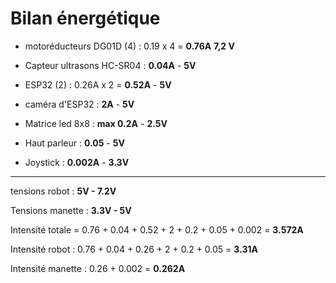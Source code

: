 # Bilan énergétique
- motoréducteurs DG01D (4) : 0.19 x 4 = **0.76A** **7,2 V**

- Capteur ultrasons HC-SR04 : **0.04A** - **5V**

- ESP32 (2) : 0.26A x 2 = **0.52A** - **5V**  

- caméra d'ESP32 : **2A** - **5V**

- Matrice led 8x8 : **max 0.2A** - **2.5V**

- Haut parleur : **0.05** - **5V**

- Joystick :  **0.002A** - **3.3V**
___
tensions robot : **5V - 7.2V**

Tensions manette : **3.3V - 5V**

Intensité totale = 0.76 + 0.04 + 0.52 + 2 + 0.2 + 0.05 + 0.002 = **3.572A**

Intensité robot : 0.76 + 0.04 + 0.26 + 2 + 0.2 + 0.05 = **3.31A**

Intensité manette : 0.26 + 0.002 = **0.262A**